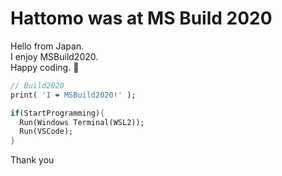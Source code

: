 # Hattomo was at MS Build 2020

Hello from Japan.  
I enjoy MSBuild2020.   
Happy coding. 🎉  
  

```dart
// Build2020
print( 'I ❤ MSBuild2020!' );

if(StartProgramming){
  Run(Windows Terminal(WSL2));
  Run(VSCode);
}
```
Thank you
